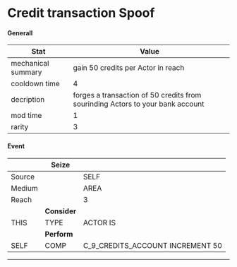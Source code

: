 

# **Credit transaction Spoof**


#### **Generall**
| Stat | Value | 
|  --  |  --  | 
| mechanical summary | gain 50 credits per Actor in reach | 
| cooldown time | 4 | 
| decription | forges a transaction of 50 credits from sourinding Actors to your bank account | 
| mod time | 1 | 
| rarity | 3 | 



#### **Event**
|  | **Seize** |  | 
|  --  |  --  |  --  | 
| Source |  | SELF | 
| Medium |  | AREA | 
| Reach |  | 3 | 
|  | **Consider** |  | 
| THIS | TYPE | ACTOR IS | 
|  | **Perform** |  | 
| SELF | COMP | C_9_CREDITS_ACCOUNT INCREMENT 50 | 

-----

